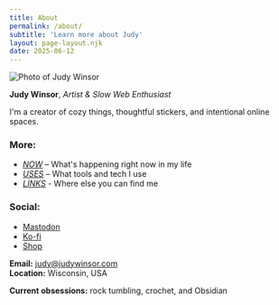 ```yaml
---
title: About
permalink: /about/
subtitle: 'Learn more about Judy'
layout: page-layout.njk
date: 2025-06-12
---
```

<img src="http://read.judywinsor.com/user/images/judy.webp" alt="Photo of Judy Winsor" style="max-width: 300px;" />

**Judy Winsor**, *Artist & Slow Web Enthusiast*

I'm a creator of cozy things, thoughtful stickers, and intentional online spaces.

### More:
- *[NOW](/now)* – What's happening right now in my life  
- *[USES](/uses)* – What tools and tech I use
- *[LINKS](/links)* - Where else you can find me

### Social:
- [Mastodon](https://mastodon.social/@jwinsorart)
- [Ko-fi](https://ko-fi.com/jwinsorart)
- [Shop](https://jwinsorart.com)

**Email:** [judy@judywinsor.com](mailto:judy@judywinsor.com)  
**Location:** Wisconsin, USA

**Current obsessions:** rock tumbling, crochet, and Obsidian
